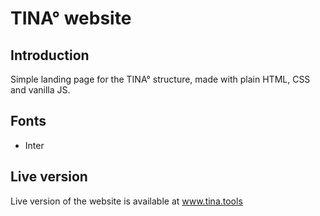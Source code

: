 # TINA° website

## Introduction

Simple landing page for the TINA° structure, made with plain HTML, CSS and vanilla JS.

## Fonts

- Inter

## Live version

Live version of the website is available at www.tina.tools